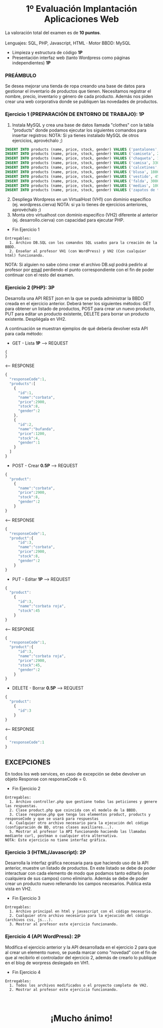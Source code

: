<br />
<div align="center">
  
  <h1 align="center">1º Evaluación Implantación Aplicaciones Web</h3>

  <p align="left">
    La valoración total del examen es de <b>10 puntos</b>.
    <br />
    <br />
    Lenguajes: SQL, PHP, Javascript, HTML
    ·
    Motor BBDD: MySQL
  </p>
</div>

* Limpieza y estructura de código **1P**
* Presentación interfaz web (tanto Wordpress como páginas independientes) **1P**
  
### PREÁMBULO
Se desea mejorar una tienda de ropa creando una base de datos para gestionar el inventario de productos que tienen. Necesitamos registrar el nombre, precio, inventario y género de cada producto. Además nos piden crear una web corporativa donde se publiquen las novedades de productos.

### Ejercicio 1 (PREPARACIÓN DE ENTORNO DE TRABAJO): **1P**
1. Instala MySQL y crea una base de datos llamada "clothes" con la tabla "products" donde podamos ejecutar los siguientes comandos para insertar registros:
NOTA: Si ya tienes instalado MySQL de otros ejercicios, aprovéchalo ;)
```sql
INSERT INTO products (name, price, stock, gender) VALUES ('pantalones', 2000, 6, 2);
INSERT INTO products (name, price, stock, gender) VALUES ('camiseta', 2200, 4, 2);
INSERT INTO products (name, price, stock, gender) VALUES ('chaqueta', 1000, 1, 2);
INSERT INTO products (name, price, stock, gender) VALUES ('camisa', 3300, 7, 2);
INSERT INTO products (name, price, stock, gender) VALUES ('calcetines', 500, 0, 2);
INSERT INTO products (name, price, stock, gender) VALUES ('blusa', 1800, 1, 1);
INSERT INTO products (name, price, stock, gender) VALUES ('vestido', 4500, 4, 1);
INSERT INTO products (name, price, stock, gender) VALUES ('falda', 3000, 2, 1);
INSERT INTO products (name, price, stock, gender) VALUES ('medias', 1000, 0, 1);
INSERT INTO products (name, price, stock, gender) VALUES ('zapatos de tacón', 3400, 3, 1);
```
2. Despliega Wordpress en un VirtualHost (VH1) con dominio específico (ej. wordpress.cierva) 
NOTA: si ya lo tienes de ejercicios anteriores, aprovéchalo ;)
3. Monta otro virtualhost con dominio especifico (VH2) diferente al anterior (ej. desarrollo.cierva) con capacidad para ejecutar PHP. 

* Fin Ejercicio 1
```
Entregables:
  1. Archivo DB.SQL con los comandos SQL usados para la creación de la BBDD.
  2. Enseñar al profesor VH1 (con WordPress) y VH2 (Con cualquier html) funcionando.
```
NOTA: Si alguien no sabe cómo crear el archivo DB.sql podrá pedirlo al profesor por <a href="mailto:joseantonio.monino@murciaeduca.es">email</a> perdiendo el punto correspondiente con el fin de poder continuar con el resto del examen.

### Ejercicio 2 (PHP): **3P**
Desarrolla una API REST json en la que se pueda administrar la BBDD creada en el ejercicio anterior. Deberá tener los siguientes métodos: GET para obtener un listado de productos, POST para crear un nuevo producto, PUT para editar un producto existente, DELETE para borrar un producto existente. Despliégala en VH2.

A continuación se muestran ejemplos de qué debería devolver esta API para cada método:

* GET - Lista   **1P**
--> REQUEST 
```js
{
}
```
<-- RESPONSE
```js
{
  "responseCode":1,
  "products":[
    {
      "id":1,
      "name":"corbata",
      "price":2900,
      "stock":8,
      "gender":2
    },
    {
      "id":2,
      "name":"bufanda",
      "price":1200,
      "stock":4,
      "gender":1
    }
  ]
}
```

* POST - Crear   **0.5P**
--> REQUEST 
```js
{
  "product":
    {
      "name":"corbata",
      "price":2900,
      "stock":8,
      "gender":2
    }
}
```
<-- RESPONSE
```js
{
  "responseCode":1,
  "product":{
      "id":3,
      "name":"corbata",
      "price":2900,
      "stock":8,
      "gender":2
    }
}
```

* PUT - Editar   **1P**
--> REQUEST 
```js
{
  "product":
    {
      "id":3,
      "name":"corbata roja",
      "stock":45
    }
}
```
<-- RESPONSE
```js
{
  "responseCode":1,
  "product":{
      "id":3,
      "name":"corbata roja",
      "price":2900,
      "stock":45,
      "gender":2
    }
}
```

* DELETE - Borrar   **0.5P**
--> REQUEST 
```js
{
  "product":
    {
      "id":3
    }
}
```
<-- RESPONSE
```js
{
  "responseCode":1
}
```
## EXCEPCIONES

En todos los web services, en caso de excepción se debe devolver un objeto Response con responseCode = 0.
* Fin Ejercicio 2
```
Entregables:
  1. Archivo controller.php que gestione todas las peticiones y genere las respuestas.
  2. Clase product.php que coincida con el modelo de la BBDD.
  3. Clase response.php que tenga los elementos product, products y responseCode y que se usará para respuestas
  4. Cualquier otro archivo necesario para la ejecución del código (configuración de BD, otras clases auxiliares...).
  5. Mostrar al profesor la API funcionando haciendo las llamadas mediante curl, postman o cualquier otra alternativa. 
NOTA: Este ejercicio no tiene interfaz gráfica.
```

### Ejercicio 3 (HTML/Javascript): **2P**
Desarrolla la interfaz gráfica necesaria para que haciendo uso de la API anterior, muestre un listado de productos. En este listado se debe de poder interactuar con cada elemento de modo que podamos tanto editarlo (en cualquiera de sus campos) como eliminarlo.
Además se debe de poder crear un producto nuevo rellenando los campos necesarios. Publica esta vista en VH2.
* Fin Ejercicio 3
```
Entregables:
  1. Archivo principal en html y javascript con el código necesario.
  2. Cualquier otro archivo necesario para la ejecución del código (archivos css, js...).
  3. Mostrar al profesor este ejercicio funcionando.
```

### Ejercicio 4 (API WordPress): **2P**
Modifica el ejercicio anterior y la API desarrollada en el ejercicio 2 para que al crear un elemento nuevo, se pueda marcar como "novedad" con el fin de que al recibirlo el controlador del ejercicio 2, además de crearlo lo publique en el blog de worpress deslegado en VH1.
* Fin Ejercicio 4
```
Entregables:
  1. Todos los archivos modificados o el proyecto completo de VH2.
  2. Mostrar al profesor este ejercicio funcionando.
```

<br />
<div align="center">
  <h1 align="center">¡Mucho ánimo!</h3>
</div>




